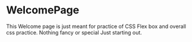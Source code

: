 # WelcomePage
This Welcome page is just meant for practice of CSS Flex box
and overall css practice. Nothing fancy or special Just starting out.
